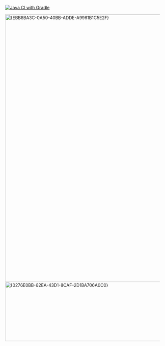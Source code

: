 [![Java CI with Gradle](https://github.com/Dexx149/AutoTestHW5/actions/workflows/gradle.yml/badge.svg)](https://github.com/Dexx149/AutoTestHW5/actions/workflows/gradle.yml)


<img width="1916" height="872" alt="{EBB8BA3C-0A50-40BB-ADDE-A9961B1C5E2F}" src="https://github.com/user-attachments/assets/a845cf37-a951-4208-8b48-7cb56477758a" />
<img width="879" height="193" alt="{0276E0BB-62EA-43D1-8CAF-2D1BA706A0C0}" src="https://github.com/user-attachments/assets/f7e98d28-1d6a-4960-922c-bf852659dab4" />
